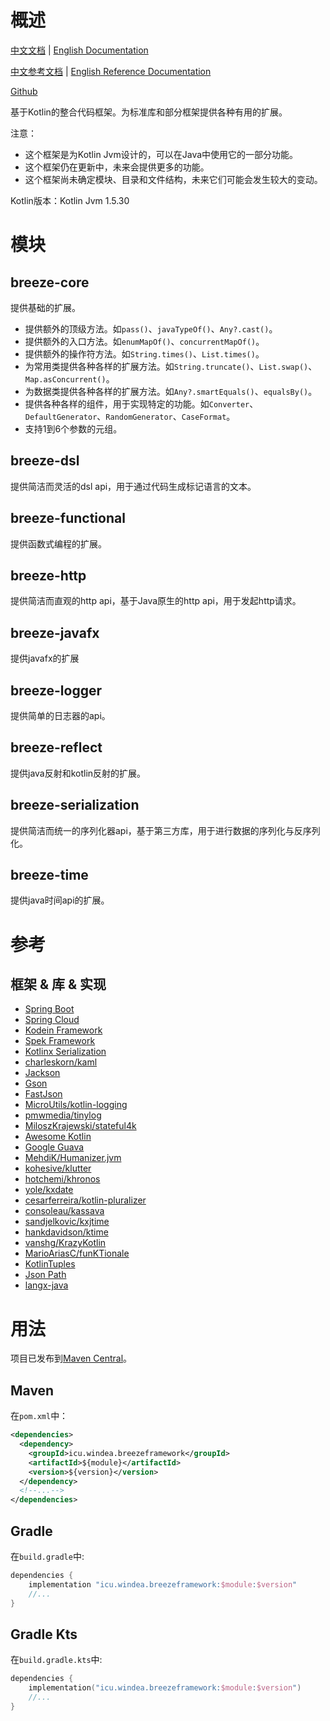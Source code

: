 # 概述

[中文文档](README.md) | [English Documentation](README_en.md)

[中文参考文档](https://windea.icu/Breeze-Framework/#/zh/) | [English Reference Documentation](https://windea.icu/Breeze-Framework/#/en/)

[Github](https://github.com/DragonKnightOfBreeze/Breeze-Framework)

基于Kotlin的整合代码框架。为标准库和部分框架提供各种有用的扩展。

注意：

* 这个框架是为Kotlin Jvm设计的，可以在Java中使用它的一部分功能。
* 这个框架仍在更新中，未来会提供更多的功能。
* 这个框架尚未确定模块、目录和文件结构，未来它们可能会发生较大的变动。

Kotlin版本：Kotlin Jvm 1.5.30

# 模块

## breeze-core

提供基础的扩展。

* 提供额外的顶级方法。如`pass()`、`javaTypeOf()`、`Any?.cast()`。
* 提供额外的入口方法。如`enumMapOf()`、`concurrentMapOf()`。
* 提供额外的操作符方法。如`String.times()`、`List.times()`。
* 为常用类提供各种各样的扩展方法。如`String.truncate()`、`List.swap()`、`Map.asConcurrent()`。
* 为数据类提供各种各样的扩展方法。如`Any?.smartEquals()`、`equalsBy()`。
* 提供各种各样的组件，用于实现特定的功能。如`Converter`、`DefaultGenerator`、`RandomGenerator`、`CaseFormat`。
* 支持1到6个参数的元组。

## breeze-dsl

提供简洁而灵活的dsl api，用于通过代码生成标记语言的文本。

## breeze-functional

提供函数式编程的扩展。

## breeze-http

提供简洁而直观的http api，基于Java原生的http api，用于发起http请求。

## breeze-javafx

提供javafx的扩展

## breeze-logger

提供简单的日志器的api。

## breeze-reflect

提供java反射和kotlin反射的扩展。

## breeze-serialization

提供简洁而统一的序列化器api，基于第三方库，用于进行数据的序列化与反序列化。

## breeze-time

提供java时间api的扩展。

# 参考

## 框架 & 库 & 实现

* [Spring Boot](https://github.com/spring-projects/spring-boot)
* [Spring Cloud](https://github.com/spring-cloud)
* [Kodein Framework](https://github.com/Kodein-Framework/Kodein-DI)
* [Spek Framework](https://github.com/spekframework/spek)
* [Kotlinx Serialization](https://github.com/Kotlin/kotlinx.serialization)
* [charleskorn/kaml](https://github.com/charleskorn/kaml)
* [Jackson](https://github.com/FasterXML/jackson)
* [Gson](https://github.com/google/gson)
* [FastJson](https://github.com/alibaba/fastjson)
* [MicroUtils/kotlin-logging](https://github.com/MicroUtils/kotlin-logging)
* [pmwmedia/tinylog](https://github.com/pmwmedia/tinylog)
* [MiloszKrajewski/stateful4k](https://github.com/MiloszKrajewski/stateful4k)
* [Awesome Kotlin](https://github.com/KotlinBy/awesome-kotlin)
* [Google Guava](https://github.com/google/guava)
* [MehdiK/Humanizer.jvm](https://github.com/MehdiK/Humanizer.jvm)
* [kohesive/klutter](https://github.com/kohesive/klutter)
* [hotchemi/khronos](https://github.com/hotchemi/khronos)
* [yole/kxdate](https://github.com/yole/kxdate)
* [cesarferreira/kotlin-pluralizer](https://github.com/cesarferreira/kotlin-pluralizer)
* [consoleau/kassava](https://github.com/consoleau/kassava)
* [sandjelkovic/kxjtime](https://github.com/sandjelkovic/kxjtime)
* [hankdavidson/ktime](https://github.com/hankdavidson/ktime)
* [vanshg/KrazyKotlin](https://github.com/vanshg/KrazyKotlin)
* [MarioAriasC/funKTionale](https://github.com/MarioAriasC/funKTionale/tree/master/funktionale-composition)
* [KotlinTuples](https://github.com/enbandari/KotlinTuples)
* [Json Path](https://github.com/json-path/JsonPath)
* [langx-java](https://github.com/fangjinuo/langx-java)

# 用法

项目已发布到[Maven Central](https://repo1.maven.org/maven2)。

## Maven

在`pom.xml`中：
  
```xml
<dependencies>
  <dependency>
    <groupId>icu.windea.breezeframework</groupId>
    <artifactId>${module}</artifactId>
    <version>${version}</version>
  </dependency>
  <!--...-->
</dependencies>
```

## Gradle

在`build.gradle`中:

```groovy
dependencies {
    implementation "icu.windea.breezeframework:$module:$version"
    //...
}
```

## Gradle Kts

在`build.gradle.kts`中:

```kotlin
dependencies {
    implementation("icu.windea.breezeframework:$module:$version")
    //...
}
```